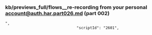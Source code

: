 ### kb/previews_full/flows__re-recording from your personal account@auth.har.part026.md (part 002)

```md
",
                                "scriptId": "2601",
                       
```

```
